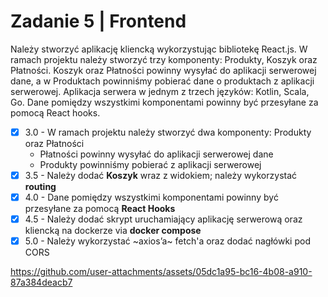 # Zadanie 5 | Frontend

Należy stworzyć aplikację kliencką wykorzystując bibliotekę React.js. W ramach projektu należy stworzyć trzy komponenty: Produkty, Koszyk oraz Płatności. Koszyk oraz Płatności powinny wysyłać do aplikacji serwerowej dane, a w Produktach powinniśmy pobierać dane o produktach z aplikacji serwerowej. Aplikacja serwera w jednym z trzech języków: Kotlin, Scala, Go. Dane pomiędzy wszystkimi komponentami powinny być przesyłane za pomocą React hooks.

- [x] 3.0 - W ramach projektu należy stworzyć dwa komponenty: Produkty oraz Płatności
  - Płatności powinny wysyłać do aplikacji serwerowej dane
  - Produkty powinniśmy pobierać z aplikacji serwerowej
- [x] 3.5 - Należy dodać **Koszyk** wraz z widokiem; należy wykorzystać **routing**
- [x] 4.0 - Dane pomiędzy wszystkimi komponentami powinny być przesyłane za pomocą **React Hooks**
- [x] 4.5 - Należy dodać skrypt uruchamiający aplikację serwerową oraz kliencką na dockerze via **docker compose**
- [x] 5.0 - Należy wykorzystać ~axios’a~ fetch'a oraz dodać nagłówki pod CORS

https://github.com/user-attachments/assets/05dc1a95-bc16-4b08-a910-87a384deacb7

